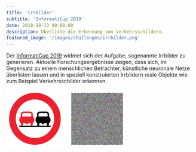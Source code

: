```yaml
---
title: 'Irrbilder'
subtitle: 'InformatiCup 2019'
date: 2018-10-13 00:00:00
description: Überliste die Erkennung von Verkehrsschildern.
featured_image: '/images/challenges/irrbilder.png'
---
```


Der [InformatiCup 2019](https://github.com/informatiCup/informatiCup2019) widmet sich der Aufgabe, sogenannte Irrbilder zu generieren. Aktuelle Forschungsergebnisse zeigen, dass sich, im Gegensatz zu einem menschlichen Betrachter, künstliche neuronale Netze überlisten lassen und in speziell konstruierten Irrbildern reale Objekte wie zum Beispiel Verkehrsschilder erkennen.

<div class="gallery" data-columns="1">
	<img src="/images/challenges/irrbilder.png">
</div>
